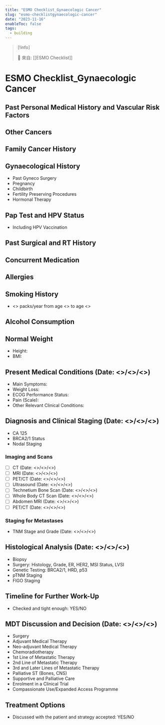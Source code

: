 ```yaml
---
title: "ESMO Checklist_Gynaecologic Cancer"
slug: "esmo-checklistgynaecologic-cancer"
date: "2023-11-16"
enableToc: false
tags:
  - building
---
```


> [!info]
>
> 🌱 來自: [[ESMO Checklist]]

# ESMO Checklist_Gynaecologic Cancer

## Past Personal Medical History and Vascular Risk Factors

## Other Cancers

## Family Cancer History

## Gynaecological History

- Past Gyneco Surgery
- Pregnancy
- Childbirth
- Fertility Preserving Procedures
- Hormonal Therapy

## Pap Test and HPV Status

- Including HPV Vaccination

## Past Surgical and RT History

## Concurrent Medication

## Allergies

## Smoking History

- <> packs/year from age <> to age <>

## Alcohol Consumption

## Normal Weight

- Height:
- BMI:

## Present Medical Conditions (Date: <>/<>/<>)

- Main Symptoms:
- Weight Loss:
- ECOG Performance Status:
- Pain (Scale):
- Other Relevant Clinical Conditions:

## Diagnosis and Clinical Staging (Date: <>/<>/<>)

- CA 125
- BRCA2/1 Status
- Nodal Staging

### Imaging and Scans

- [ ] CT (Date: <>/<>/<>)
- [ ] MRI (Date: <>/<>/<>)
- [ ] PET/CT (Date: <>/<>/<>)
- [ ] Ultrasound (Date: <>/<>/<>)
- [ ] Technetium Bone Scan (Date: <>/<>/<>)
- [ ] Whole Body CT Scan (Date: <>/<>/<>)
- [ ] Abdomen MRI (Date: <>/<>/<>)
- [ ] PET/CT (Date: <>/<>/<>)

### Staging for Metastases

- TNM Stage and Grade (Date: <>/<>/<>)

## Histological Analysis (Date: <>/<>/<>)

- Biopsy
- Surgery: Histology, Grade, ER, HER2, MSI Status, LVSI
- Genetic Testing: BRCA2/1, HRD, p53
- pTNM Staging
- FIGO Staging

## Timeline for Further Work-Up

- Checked and tight enough: YES/NO

## MDT Discussion and Decision (Date: <>/<>/<>)

- Surgery
- Adjuvant Medical Therapy
- Neo-adjuvant Medical Therapy
- Chemoradiotherapy
- 1st Line of Metastatic Therapy
- 2nd Line of Metastatic Therapy
- 3rd and Later Lines of Metastatic Therapy
- Palliative ST (Bones, CNS)
- Supportive and Palliative Care
- Enrolment in a Clinical Trial
- Compassionate Use/Expanded Access Programme

## Treatment Options

- Discussed with the patient and strategy accepted: YES/NO
